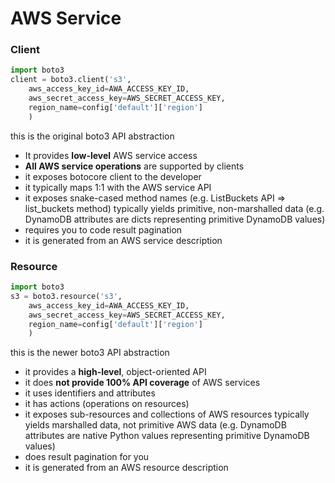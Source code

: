 # AWS Service

### Client
``` python
import boto3
client = boto3.client('s3',
    aws_access_key_id=AWA_ACCESS_KEY_ID,
    aws_secret_access_key=AWS_SECRET_ACCESS_KEY,
    region_name=config['default']['region']
    )
```
this is the original boto3 API abstraction
- It provides **low-level** AWS service access
- **All AWS service operations** are supported by clients
- it exposes botocore client to the developer
- it typically maps 1:1 with the AWS service API
- it exposes snake-cased method names (e.g. ListBuckets API => list_buckets method)
typically yields primitive, non-marshalled data (e.g. DynamoDB attributes are dicts representing primitive DynamoDB values)
- requires you to code result pagination
- it is generated from an AWS service description


### Resource
``` python
import boto3
s3 = boto3.resource('s3',
    aws_access_key_id=AWA_ACCESS_KEY_ID,
    aws_secret_access_key=AWS_SECRET_ACCESS_KEY,
    region_name=config['default']['region']
    )
```

this is the newer boto3 API abstraction
- it provides a **high-level**, object-oriented API
- it does **not provide 100% API coverage** of AWS services
- it uses identifiers and attributes
- it has actions (operations on resources)
- it exposes sub-resources and collections of AWS resources
typically yields marshalled data, not primitive AWS data (e.g. DynamoDB attributes are native Python values representing primitive DynamoDB values)
- does result pagination for you
- it is generated from an AWS resource description
